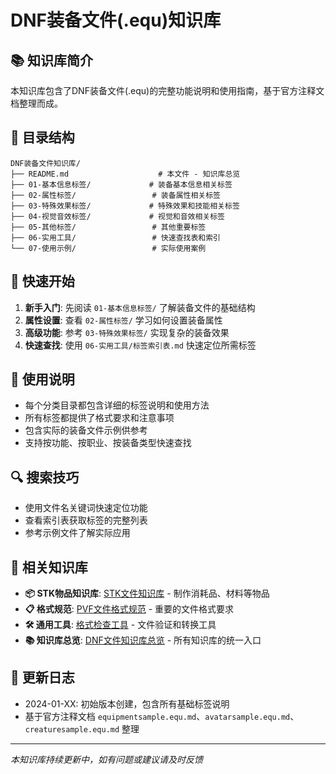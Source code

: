 # DNF装备文件(.equ)知识库

## 📚 知识库简介

本知识库包含了DNF装备文件(.equ)的完整功能说明和使用指南，基于官方注释文档整理而成。

## 📁 目录结构

```
DNF装备文件知识库/
├── README.md                    # 本文件 - 知识库总览
├── 01-基本信息标签/             # 装备基本信息相关标签
├── 02-属性标签/                 # 装备属性相关标签  
├── 03-特殊效果标签/             # 特殊效果和技能相关标签
├── 04-视觉音效标签/             # 视觉和音效相关标签
├── 05-其他标签/                 # 其他重要标签
├── 06-实用工具/                 # 快速查找表和索引
└── 07-使用示例/                 # 实际使用案例
```

## 🚀 快速开始

1. **新手入门**: 先阅读 `01-基本信息标签/` 了解装备文件的基础结构
2. **属性设置**: 查看 `02-属性标签/` 学习如何设置装备属性
3. **高级功能**: 参考 `03-特殊效果标签/` 实现复杂的装备效果
4. **快速查找**: 使用 `06-实用工具/标签索引表.md` 快速定位所需标签

## 📖 使用说明

- 每个分类目录都包含详细的标签说明和使用方法
- 所有标签都提供了格式要求和注意事项
- 包含实际的装备文件示例供参考
- 支持按功能、按职业、按装备类型快速查找

## 🔍 搜索技巧

- 使用文件名关键词快速定位功能
- 查看索引表获取标签的完整列表
- 参考示例文件了解实际应用

## 🔗 相关知识库

- **📦 STK物品知识库**: [STK文件知识库](../STK文件知识库/README.md) - 制作消耗品、材料等物品
- **📋 格式规范**: [PVF文件格式规范](../STK文件知识库/07-格式规范/PVF文件格式规范.md) - 重要的文件格式要求
- **🛠️ 通用工具**: [格式检查工具](../STK文件知识库/07-格式规范/) - 文件验证和转换工具
- **📚 知识库总览**: [DNF文件知识库总览](../DNF文件知识库总览.md) - 所有知识库的统一入口

## 📝 更新日志

- 2024-01-XX: 初始版本创建，包含所有基础标签说明
- 基于官方注释文档 `equipmentsample.equ.md`、`avatarsample.equ.md`、`creaturesample.equ.md` 整理

---

*本知识库持续更新中，如有问题或建议请及时反馈*